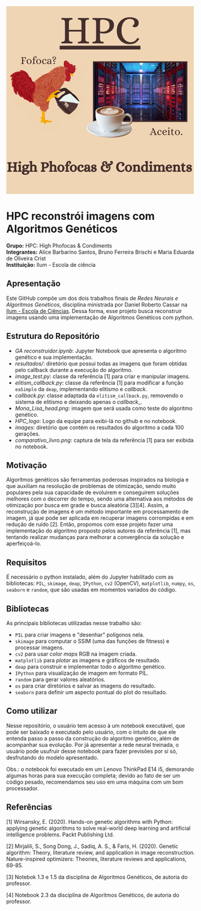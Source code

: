 <div>
        <img src="HPC LOGO.png" style="width: 500px; height:500px; margin-right: 20px;" />
</div>

# HPC reconstrói imagens com Algoritmos Genéticos
**Grupo:** HPC: High Phofocas & Condiments
<br>
**Integrantes:** Alice Barbarino Santos, Bruno Ferreira Brischi e Maria Eduarda de Oliveira Crist
<br>
**Instituição:** Ilum - Escola de ciência
<br>
## Apresentação
Este GitHub compõe um dos dois trabalhos finais de _Redes Neurais e Algoritmos Genéticos_, disciplina ministrada por Daniel Roberto Cassar na [Ilum - Escola de Ciências](https://ilum.cnpem.br). Dessa forma, esse projeto busca reconstruir imagens usando uma implementação de Algoritmos Genéticos com python. 

## Estrutura do Repositório
- _GA reconstruidor.ipynb_: Jupyter Notebook que apresenta o algoritmo genético e sua implementação.
- _resultados/_: diretório que possui todas as imagens que foram obtidas pelo callback durante a execução do algoritmo.
- _image_test.py_: classe da referência [1] para criar e manipular imagens.
- _elitism_callback.py_: classe da referência [1] para modificar a função `eaSimple` da `deap`, implementando elitismo e _callback_.
- _callback.py_: classe adaptada da `elitism_callback.py`, removendo o sistema de elitismo e deixando apenas o _callback__.
- _Mona_Lisa_head.png_: imagem que será usada como teste do algoritmo genético.
- _HPC_logo_: Logo da equipe para exibi-lá no github e no notebook.
- _images_: diretório que contém os resultados do algoritmo a cada 100 gerações.
- _comparativo_livro.png_: captura de tela da referência [1] para ser exibida no notebook.
  

## Motivação
Algoritmos genéticos são ferramentas poderosas inspirados na biologia e que auxiliam na resolução de problemas de otimização, sendo muito populares pela sua capacidade de evoluirem e conseguirem soluções melhores com o decorrer do tempo, sendo uma alternativa aos métodos de otimização por busca em grade e busca aleatória [3][4]. Assim, a reconstrução de imagens é um método importante em processamento de imagem, já que pode ser aplicada em recuperar imagens corrompidas e em redução de ruído [2]. Então, propomos com esse projeto fazer uma implementação do algoritmo proposto pelos autores da referência [1], mas tentando realizar mudanças para melhorar a convergência da solução e aperfeiçoá-lo.

## Requisitos
É necessário o python instalado, além do Jupyter habilitado com as bibliotecas: `PIL`, `skimage`, `deap`, `IPython`, `cv2` (OpenCV), `matplotlib`, `numpy`, `os`, `seaborn` e `random`, que são usadas em momentos variados do código.

## Bibliotecas
As principais bibliotecas utilizadas nesse trabalho são: 
- `PIL` para criar imagens e "desenhar" polígonos nela.
- `skimage` para computar o SSIM (uma das funções de fitness) e processar imagens.
- `cv2` para usar _color maps_ RGB na imagem criada.
- `matplotlib` para _plotar_ as imagens e gráficos de resultado.
- `deap` para construir e implementar todo o algoritmo genético.
- `IPython` para visualização de imagem em formato PIL.
- `random` para gerar valores aleatórios.
- `os` para criar diretórios e salvar as imagens do resultado.
- `seaborn` para definir um aspecto pontual do plot do resultado.

## Como utilizar
Nesse repositório, o usuário tem acesso à um notebook executável, que pode ser baixado e executado pelo usuário, com o intuito de que ele entenda passo a passo da construção do algoritmo genético, além de acompanhar sua evolução. Por já apresentar a rede neural treinada, o usuário pode usufruir desse notebook para fazer previsões por si só, desfrutando do modelo apresentado.

Obs.: o notebook foi executado em um Lenovo ThinkPad E14 i5, demorando algumas horas para sua execução completa; devido ao fato de ser um código pesado, recomendamos seu uso em uma máquina com um bom processador.

## Referências
[1] Wirsansky, E. (2020). Hands-on genetic algorithms with Python: applying genetic algorithms to solve real-world deep learning and artificial intelligence problems. Packt Publishing Ltd.

[2] Mirjalili, S., Song Dong, J., Sadiq, A. S., & Faris, H. (2020). Genetic algorithm: Theory, literature review, and application in image reconstruction. Nature-inspired optimizers: Theories, literature reviews and applications, 69-85.

[3] Notebok 1.3 e 1.5 da disciplina de Algoritmos Genéticos, de autoria do professor.

[4] Notebook 2.3 da disciplina de Algoritmos Genéticos, de autoria do professor.

